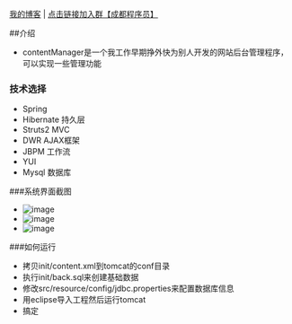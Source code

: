 <a href="http://blog.csdn.net/three_man/" target="_blank">我的博客</a> | <a href="http://jq.qq.com/?_wv=1027&k=JEWVPw">点击链接加入群【成都程序员】</a>

##介绍
* contentManager是一个我工作早期挣外快为别人开发的网站后台管理程序，可以实现一些管理功能


### 技术选择
* Spring   
* Hibernate   持久层
* Struts2    MVC
* DWR   AJAX框架
* JBPM 工作流
* YUI
* Mysql 数据库

###系统界面截图
* ![image](https://raw.githubusercontent.com/wangzijian777/contentManager/master/content/init/index.png)
* ![image](https://raw.githubusercontent.com/wangzijian777/contentManager/master/content/init/list.png)
* ![image](https://raw.githubusercontent.com/wangzijian777/contentManager/master/content/init/tree.png)

###如何运行
* 拷贝init/content.xml到tomcat的conf目录
* 执行init/back.sql来创建基础数据
* 修改src/resource/config/jdbc.properties来配置数据库信息
* 用eclipse导入工程然后运行tomcat
* 搞定
